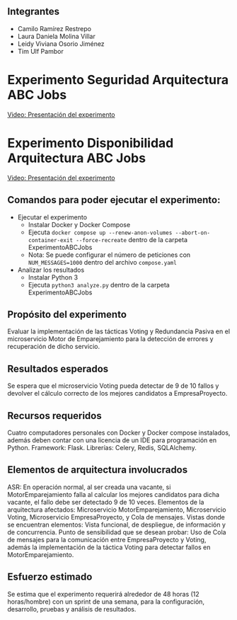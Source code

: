 ## Integrantes

- Camilo Ramírez Restrepo
- Laura Daniela Molina Villar
- Leidy Viviana Osorio Jiménez
- Tim Ulf Pambor 

# Experimento Seguridad Arquitectura ABC Jobs

[Video: Presentación del experimento](https://uniandes-my.sharepoint.com/:v:/g/personal/t_pambor_uniandes_edu_co/ERJeT5J4rTlOrxvhiDHQgoQBWCNWL8lfeKF4QSMHyhuYqg?nav=eyJyZWZlcnJhbEluZm8iOnsicmVmZXJyYWxBcHAiOiJPbmVEcml2ZUZvckJ1c2luZXNzIiwicmVmZXJyYWxBcHBQbGF0Zm9ybSI6IldlYiIsInJlZmVycmFsTW9kZSI6InZpZXciLCJyZWZlcnJhbFZpZXciOiJNeUZpbGVzTGlua0RpcmVjdCJ9fQ&e=bXMWZn)

# Experimento Disponibilidad Arquitectura ABC Jobs

[Video: Presentación del experimento](https://uniandes-my.sharepoint.com/:v:/g/personal/t_pambor_uniandes_edu_co/EWpLbfHMGX9KmgraP3S1Bh0BAPlQLoqeCBJSXkG-ocvKKw?nav=eyJyZWZlcnJhbEluZm8iOnsicmVmZXJyYWxBcHAiOiJPbmVEcml2ZUZvckJ1c2luZXNzIiwicmVmZXJyYWxBcHBQbGF0Zm9ybSI6IldlYiIsInJlZmVycmFsTW9kZSI6InZpZXciLCJyZWZlcnJhbFZpZXciOiJNeUZpbGVzTGlua0RpcmVjdCJ9fQ&e=EOoPh2)

## Comandos para poder ejecutar el experimento:
- Ejecutar el experimento
  - Instalar Docker y Docker Compose
  - Ejecuta `docker compose up --renew-anon-volumes --abort-on-container-exit --force-recreate` dentro de la carpeta ExperimentoABCJobs
  - Nota: Se puede configurar el número de peticiones con `NUM_MESSAGES=1000` dentro del archivo `compose.yaml`
- Analizar los resultados
  - Instalar Python 3
  - Ejecuta `python3 analyze.py` dentro de la carpeta ExperimentoABCJobs


## Propósito del experimento
Evaluar la implementación de las tácticas Voting y Redundancia Pasiva en el microservicio Motor de Emparejamiento para la detección de errores y recuperación de dicho servicio.

## Resultados esperados
Se espera que el microservicio Voting pueda detectar de 9 de 10 fallos y devolver el cálculo correcto de los mejores candidatos a EmpresaProyecto.

## Recursos requeridos
Cuatro computadores personales con Docker y Docker compose instalados, además deben contar con una licencia de un IDE para programación en Python.
Framework: Flask.
Librerías: Celery, Redis, SQLAlchemy.

## Elementos de arquitectura involucrados
ASR: En operación normal, al ser creada una vacante, si MotorEmparejamiento falla al calcular los mejores candidatos para dicha vacante, el fallo debe ser detectado 9 de 10 veces. 
Elementos de la arquitectura afectados: Microservicio MotorEmparejamiento, Microservicio Voting, Microservicio EmpresaProyecto, y Cola de mensajes.
Vistas donde se encuentran elementos: Vista funcional, de despliegue, de información y de concurrencia.
Punto de sensibilidad que se desean probar: Uso de Cola de mensajes para la comunicación entre EmpresaProyecto y Voting, además la implementación de la táctica Voting para detectar fallos en MotorEmparejamiento.

## Esfuerzo estimado
Se estima que el experimento requerirá alrededor de 48 horas (12 horas/hombre) con un sprint de una semana, para la configuración, desarrollo, pruebas y análisis de resultados. 
